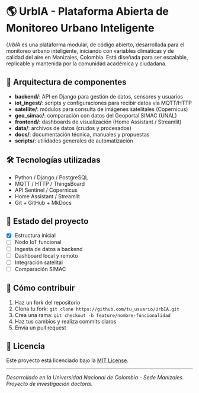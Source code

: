 # 🌎 UrbIA - Plataforma Abierta de Monitoreo Urbano Inteligente

_UrbIA_ es una plataforma modular, de código abierto, desarrollada para el monitoreo urbano inteligente, iniciando con variables climáticas y de calidad del aire en Manizales, Colombia. Está diseñada para ser escalable, replicable y mantenida por la comunidad académica y ciudadana.

## 🧩 Arquitectura de componentes

- **backend/**: API en Django para gestión de datos, sensores y usuarios
- **iot_ingest/**: scripts y configuraciones para recibir datos vía MQTT/HTTP
- **satellite/**: módulos para consulta de imágenes satelitales (Copernicus)
- **geo_simac/**: comparación con datos del Geoportal SIMAC (UNAL)
- **frontend/**: dashboards de visualización (Home Assistant / Streamlit)
- **data/**: archivos de datos (crudos y procesados)
- **docs/**: documentación técnica, manuales y propuestas
- **scripts/**: utilidades generales de automatización

## 🛠 Tecnologías utilizadas

- Python / Django / PostgreSQL
- MQTT / HTTP / ThingsBoard
- API Sentinel / Copernicus
- Home Assistant / Streamlit
- Git + GitHub + MkDocs

## 🚀 Estado del proyecto

- [x] Estructura inicial
- [ ] Nodo IoT funcional
- [ ] Ingesta de datos a backend
- [ ] Dashboard local y remoto
- [ ] Integración satelital
- [ ] Comparación SIMAC

## 🤝 Cómo contribuir

1. Haz un fork del repositorio
2. Clona tu fork: `git clone https://github.com/tu_usuario/UrbIA.git`
3. Crea una rama: `git checkout -b feature/nombre-funcionalidad`
4. Haz tus cambios y realiza commits claros
5. Envía un pull request

## 📄 Licencia

Este proyecto está licenciado bajo la [MIT License](LICENSE).

---

*Desarrollado en la Universidad Nacional de Colombia - Sede Manizales. Proyecto de investigación doctoral.*
